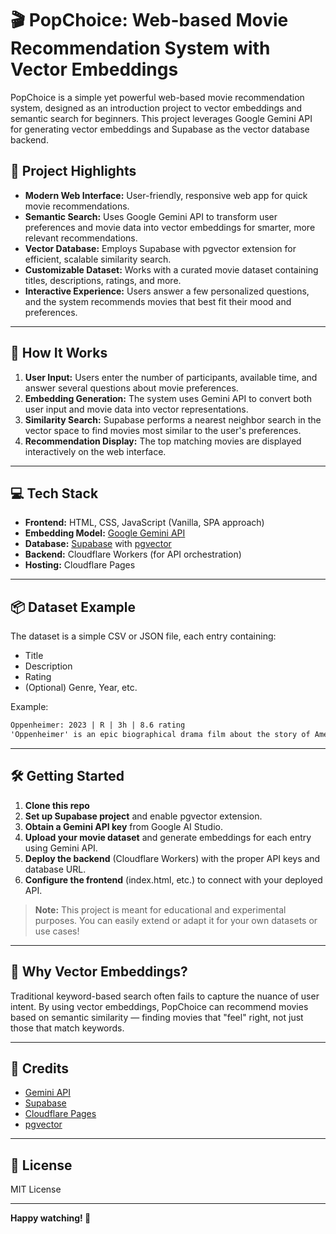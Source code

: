 # 🎬 PopChoice: Web-based Movie Recommendation System with Vector Embeddings

PopChoice is a simple yet powerful web-based movie recommendation system, designed as an introduction project to vector embeddings and semantic search for beginners. This project leverages Google Gemini API for generating vector embeddings and Supabase as the vector database backend.

## 🚀 Project Highlights

- **Modern Web Interface:** User-friendly, responsive web app for quick movie recommendations.
- **Semantic Search:** Uses Google Gemini API to transform user preferences and movie data into vector embeddings for smarter, more relevant recommendations.
- **Vector Database:** Employs Supabase with pgvector extension for efficient, scalable similarity search.
- **Customizable Dataset:** Works with a curated movie dataset containing titles, descriptions, ratings, and more.
- **Interactive Experience:** Users answer a few personalized questions, and the system recommends movies that best fit their mood and preferences.

---

## 🧩 How It Works

1. **User Input:** Users enter the number of participants, available time, and answer several questions about movie preferences.
2. **Embedding Generation:** The system uses Gemini API to convert both user input and movie data into vector representations.
3. **Similarity Search:** Supabase performs a nearest neighbor search in the vector space to find movies most similar to the user's preferences.
4. **Recommendation Display:** The top matching movies are displayed interactively on the web interface.

---

## 💻 Tech Stack

- **Frontend:** HTML, CSS, JavaScript (Vanilla, SPA approach)
- **Embedding Model:** [Google Gemini API](https://ai.google.dev/)
- **Database:** [Supabase](https://supabase.com/) with [pgvector](https://supabase.com/docs/guides/database/extensions/pgvector)
- **Backend:** Cloudflare Workers (for API orchestration)
- **Hosting:** Cloudflare Pages

---

## 📦 Dataset Example

The dataset is a simple CSV or JSON file, each entry containing:

- Title
- Description
- Rating
- (Optional) Genre, Year, etc.

Example:

```txt
Oppenheimer: 2023 | R | 3h | 8.6 rating
'Oppenheimer' is an epic biographical drama film about the story of American scientist J. Robert Oppenheimer and his role in the development of the atomic bomb. In World War II, Lt. Gen. Leslie Groves Jr. appoints physicist J. Robert Oppenheimer to lead the top-secret Manhattan Project. Oppenheimer and his team of scientists spend years into developing and designing the atomic bomb. Their efforts culminated on July 16, 1945, when they witness the first nuclear explosion ever, which forever altered the course of history. Christopher Nolan directed Oppenheimer, and stars Cillian Murphy, Emily Blunt, Robert Downey Jr. and Matt Damon.

```

---

## 🛠️ Getting Started

1. **Clone this repo**
2. **Set up Supabase project** and enable pgvector extension.
3. **Obtain a Gemini API key** from Google AI Studio.
4. **Upload your movie dataset** and generate embeddings for each entry using Gemini API.
5. **Deploy the backend** (Cloudflare Workers) with the proper API keys and database URL.
6. **Configure the frontend** (index.html, etc.) to connect with your deployed API.

> **Note:** This project is meant for educational and experimental purposes. You can easily extend or adapt it for your own datasets or use cases!

---

## 🌟 Why Vector Embeddings?

Traditional keyword-based search often fails to capture the nuance of user intent. By using vector embeddings, PopChoice can recommend movies based on semantic similarity — finding movies that "feel" right, not just those that match keywords.

---

## 🙌 Credits

- [Gemini API](https://ai.google.dev/)
- [Supabase](https://supabase.com/)
- [Cloudflare Pages](https://pages.cloudflare.com/)
- [pgvector](https://github.com/pgvector/pgvector)

---

## 📄 License

MIT License

---

**Happy watching! 🍿**
